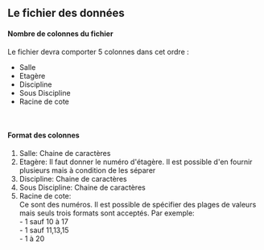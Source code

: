 <h2>Le fichier des données</h2>

<h4>Nombre de colonnes du fichier</h4>
Le fichier devra comporter 5 colonnes dans cet ordre : 
    <ul>
      <li> Salle </li>
      <li> Etagère </li>
      <li> Discipline </li>
      <li> Sous Discipline </li>
      <li> Racine de cote </li>
    </ul>
    </br>
<h4>Format des colonnes</h4>
<p>
<ol>
    <li>  Salle: Chaine de caractères </li>
    <li>   Etagère: Il faut donner le numéro d'étagère. Il est possible  d'en fournir plusieurs mais à condition de les séparer</li>
    <li>   Discipline: Chaine de caractères</li>
    <li>   Sous Discipline: Chaine de caractères </li>
    <li>   Racine de cote:</li> Ce sont des numéros. Il est possible de spécifier des plages de valeurs mais seuls trois formats sont
    acceptés. Par exemple: <br/>
            - 1 sauf 10 à 17 <br/>
            - 1 sauf 11,13,15 <br/>
            - 1 à 20 <br/>
 </ol>  
</p>

